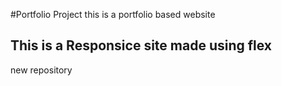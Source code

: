 #Portfolio Project
this is a portfolio based website

## This is a Responsice site made using flex 
new  repository